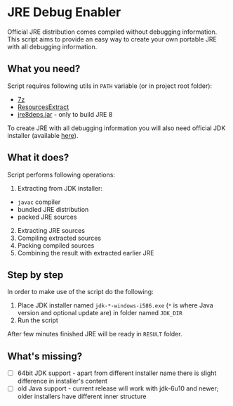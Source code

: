 JRE Debug Enabler
===
Official JRE distribution comes compiled without debugging information. This script aims to provide an easy way to create your own portable JRE with all debugging information.

What you need?
---
Script requires following utils in ```PATH``` variable (or in project root folder):
* [7z](http://www.7-zip.org/)
* [ResourcesExtract](http://www.nirsoft.net/utils/resources_extract.html)
* [jre8deps.jar](https://github.com/3ph3r/jre8deps) - only to build JRE 8

To create JRE with all debugging information you will also need official JDK installer (available [here](http://www.oracle.com/technetwork/java/javase/downloads/index.html)).

What it does?
---
Script performs following operations:

1. Extracting from JDK installer:
  * ```javac``` compiler
  * bundled JRE distribution
  * packed JRE sources
2. Extracting JRE sources
3. Compiling extracted sources
4. Packing compiled sources
5. Combining the result with extracted earlier JRE

Step by step
---
In order to make use of the script do the following:

1. Place JDK installer named ```jdk-*-windows-i586.exe``` (```*``` is where Java version and optional update are) in folder named ```JDK_DIR```
2. Run the script

After few minutes finished JRE will be ready in ```RESULT``` folder.

What's missing?
---
- [ ] 64bit JDK support - apart from different installer name there is slight difference in installer's content
- [ ] old Java support - current release will work with jdk-6u10 and newer; older installers have different inner structure
